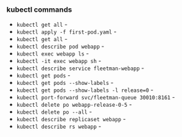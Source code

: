 ### kubectl commands

- `kubectl get all` -
- `kubectl apply -f first-pod.yaml` -
- `kubectl get all` -
- `kubectl describe pod webapp` -
- `kubectl exec webapp ls` -
- `kubectl -it exec webapp sh` -
- `kubectl describe service fleetman-webapp` - 
- `kubectl get pods` -
- `kubectl get pods --show-labels` -
- `kubectl get pods --show-labels -l release=0` - 
- `kubectl port-forward svc/fleetman-queue 30010:8161` - 
- `kubectl delete po webapp-release-0-5` -
- `kubectl delete po --all` -
- `kubectl describe replicaset webapp` -
- `kubectl describe rs webapp` -